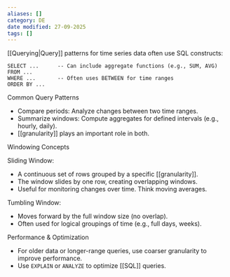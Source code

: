 ```yaml
---
aliases: []
category: DE
date modified: 27-09-2025
tags: []
---
```

[[Querying|Query]] patterns for time series data often use SQL constructs:

```
SELECT ...      -- Can include aggregate functions (e.g., SUM, AVG)
FROM ...
WHERE ...       -- Often uses BETWEEN for time ranges
ORDER BY ...
```

Common Query Patterns
* Compare periods: Analyze changes between two time ranges.
* Summarize windows: Compute aggregates for defined intervals (e.g., hourly, daily).
* [[granularity]] plays an important role in both.

Windowing Concepts

Sliding Window:
  * A continuous set of rows grouped by a specific [[granularity]].
  * The window slides by one row, creating overlapping windows.
  * Useful for monitoring changes over time. Think moving averages.

Tumbling Window:
  * Moves forward by the full window size (no overlap).
  * Often used for logical groupings of time (e.g., full days, weeks).

Performance & Optimization
* For older data or longer-range queries, use coarser granularity to improve performance.
* Use `EXPLAIN` or `ANALYZE` to optimize [[SQL]] queries.
